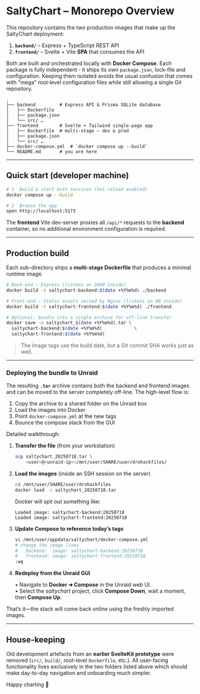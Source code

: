 # SaltyChart – Monorepo Overview

This repository contains the _two_ production images that make up the
SaltyChart deployment:

1. **`backend/`** – Express + TypeScript REST API
2. **`frontend/`** – Svelte + Vite **SPA** that consumes the API

Both are built and orchestrated locally with **Docker Compose**.  Each package
is fully independent ‑ it ships its own `package.json`, lock-file and
configuration.  Keeping them isolated avoids the usual confusion that comes
with "mega" root‐level configuration files while still allowing a single
Git repository.

```
.
├── backend         # Express API & Prisma SQLite database
│   ├── Dockerfile
│   ├── package.json
│   └── src/ …
├── frontend        # Svelte + Tailwind single-page app
│   ├── Dockerfile  # multi-stage – dev & prod
│   ├── package.json
│   └── src/ …
├── docker-compose.yml  # `docker compose up --build`
└── README.md       # you are here
```

---

## Quick start (developer machine)

```bash
# 1  Build & start both services (hot-reload enabled)
docker compose up --build

# 2  Browse the app
open http://localhost:5173
```

The **frontend** Vite dev-server proxies all `/api/*` requests to the **backend**
container, so no additional environment configuration is required.

---

## Production build

Each sub-directory ships a **multi-stage Dockerfile** that produces a minimal
runtime image.

```bash
# Back-end – Express (listens on 3000 inside)
docker build -t saltychart-backend:$(date +%Y%m%d) ./backend

# Front-end – Static assets served by Nginx (listens on 80 inside)
docker build -t saltychart-frontend:$(date +%Y%m%d) ./frontend

# Optional: bundle into a single archive for off-line transfer
docker save -o saltychart_$(date +%Y%m%d).tar \
  saltychart-backend:$(date +%Y%m%d)            \
  saltychart-frontend:$(date +%Y%m%d)
```

> The image tags use the build date, but a Git commit SHA works just as well.

---

### Deploying the bundle to Unraid

The resulting **`.tar`** archive contains both the backend and frontend images
and can be moved to the server completely off-line.  The high-level flow is:

1. Copy the archive to a shared folder on the Unraid box
2. Load the images into Docker
3. Point `docker-compose.yml` at the new tags
4. Bounce the compose stack from the GUI

Detailed walkthrough:

1. **Transfer the file** (from your workstation)

   ```bash
   scp saltychart_20250718.tar \
       <user>@<unraid-ip>:/mnt/user/SHARE/user/drohackfiles/
   ```

2. **Load the images** (inside an SSH session on the server)

   ```bash
   cd /mnt/user/SHARE/user/drohackfiles
   docker load -i saltychart_20250718.tar
   ```

   Docker will spit out something like:

   ```text
   Loaded image: saltychart-backend:20250718
   Loaded image: saltychart-frontend:20250718
   ```

3. **Update Compose to reference today’s tags**

   ```bash
   vi /mnt/user/appdata/saltychart/docker-compose.yml
   # change the image lines
   #   backend:  image: saltychart-backend:20250718
   #   frontend: image: saltychart-frontend:20250718
   :wq
   ```

4. **Redeploy from the Unraid GUI**

   • Navigate to **Docker ➜ Compose** in the Unraid web UI.  
   • Select the *saltychart* project, click **Compose Down**, wait a moment, then **Compose Up**.

That’s it—the stack will come back online using the freshly imported images.

---

## House-keeping

Old development artefacts from an **earlier SvelteKit prototype** were removed
(`src/`, `build/`, root-level `Dockerfile`, etc.).  All user-facing
functionality lives exclusively in the two folders listed above which should
make day-to-day navigation and onboarding much simpler.

Happy charting 🚀
